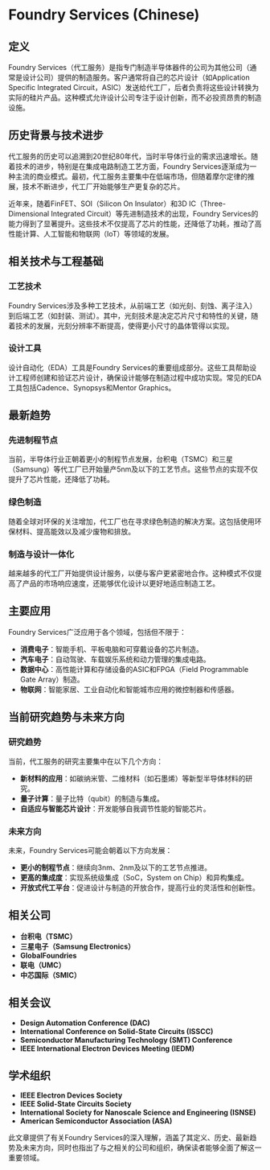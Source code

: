 # Foundry Services (Chinese)

## 定义

Foundry Services（代工服务）是指专门制造半导体器件的公司为其他公司（通常是设计公司）提供的制造服务。客户通常将自己的芯片设计（如Application Specific Integrated Circuit，ASIC）发送给代工厂，后者负责将这些设计转换为实际的硅片产品。这种模式允许设计公司专注于设计创新，而不必投资昂贵的制造设施。

## 历史背景与技术进步

代工服务的历史可以追溯到20世纪80年代，当时半导体行业的需求迅速增长。随着技术的进步，特别是在集成电路制造工艺方面，Foundry Services逐渐成为一种主流的商业模式。最初，代工服务主要集中在低端市场，但随着摩尔定律的推展，技术不断进步，代工厂开始能够生产更复杂的芯片。

近年来，随着FinFET、SOI（Silicon On Insulator）和3D IC（Three-Dimensional Integrated Circuit）等先进制造技术的出现，Foundry Services的能力得到了显著提升。这些技术不仅提高了芯片的性能，还降低了功耗，推动了高性能计算、人工智能和物联网（IoT）等领域的发展。

## 相关技术与工程基础

### 工艺技术

Foundry Services涉及多种工艺技术，从前端工艺（如光刻、刻蚀、离子注入）到后端工艺（如封装、测试）。其中，光刻技术是决定芯片尺寸和特性的关键，随着技术的发展，光刻分辨率不断提高，使得更小尺寸的晶体管得以实现。

### 设计工具

设计自动化（EDA）工具是Foundry Services的重要组成部分。这些工具帮助设计工程师创建和验证芯片设计，确保设计能够在制造过程中成功实现。常见的EDA工具包括Cadence、Synopsys和Mentor Graphics。

## 最新趋势

### 先进制程节点

当前，半导体行业正朝着更小的制程节点发展，台积电（TSMC）和三星（Samsung）等代工厂已开始量产5nm及以下的工艺节点。这些节点的实现不仅提升了芯片性能，还降低了功耗。

### 绿色制造

随着全球对环保的关注增加，代工厂也在寻求绿色制造的解决方案。这包括使用环保材料、提高能效以及减少废物和排放。

### 制造与设计一体化

越来越多的代工厂开始提供设计服务，以便与客户更紧密地合作。这种模式不仅提高了产品的市场响应速度，还能够优化设计以更好地适应制造工艺。

## 主要应用

Foundry Services广泛应用于各个领域，包括但不限于：

- **消费电子**：智能手机、平板电脑和可穿戴设备的芯片制造。
- **汽车电子**：自动驾驶、车载娱乐系统和动力管理的集成电路。
- **数据中心**：高性能计算和存储设备的ASIC和FPGA（Field Programmable Gate Array）制造。
- **物联网**：智能家居、工业自动化和智能城市应用的微控制器和传感器。

## 当前研究趋势与未来方向

### 研究趋势

当前，代工服务的研究主要集中在以下几个方向：

- **新材料的应用**：如碳纳米管、二维材料（如石墨烯）等新型半导体材料的研究。
- **量子计算**：量子比特（qubit）的制造与集成。
- **自适应与智能芯片设计**：开发能够自我调节性能的智能芯片。

### 未来方向

未来，Foundry Services可能会朝着以下方向发展：

- **更小的制程节点**：继续向3nm、2nm及以下的工艺节点推进。
- **更高的集成度**：实现系统级集成（SoC，System on Chip）和异构集成。
- **开放式代工平台**：促进设计与制造的开放合作，提高行业的灵活性和创新性。

## 相关公司

- **台积电（TSMC）**
- **三星电子（Samsung Electronics）**
- **GlobalFoundries**
- **联电（UMC）**
- **中芯国际（SMIC）**

## 相关会议

- **Design Automation Conference (DAC)**
- **International Conference on Solid-State Circuits (ISSCC)**
- **Semiconductor Manufacturing Technology (SMT) Conference**
- **IEEE International Electron Devices Meeting (IEDM)**

## 学术组织

- **IEEE Electron Devices Society**
- **IEEE Solid-State Circuits Society**
- **International Society for Nanoscale Science and Engineering (ISNSE)**
- **American Semiconductor Association (ASA)**

此文章提供了有关Foundry Services的深入理解，涵盖了其定义、历史、最新趋势及未来方向，同时也指出了与之相关的公司和组织，确保读者能够全面了解这一重要领域。